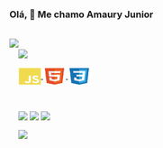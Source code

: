 ### Olá, 👋 Me chamo Amaury Junior <a href="https://github.com/atqjunior">
  
<br>
   <img height="180em" align="left" src="https://github-readme-stats.vercel.app/api/top-langs/?username=atqjunior&layout=compact&theme=slateorange&icon_color=268bd2&title_color=268bd2&custom_title=Most Used Languages"/>

<br>

   <img height="180em" align="center" src="https://github-readme-stats.vercel.app/api?username=atqjunior&include_all_commits=true&count_private=true&show_icons=true&theme=slateorange&icon_color=268bd2&title_color=268bd2&custom_title=Amaury Junior GitHub Stats"/>


<div style="display: inline_block"><br>
  <img align="center" alt="atqjunior-Js" height="30" width="40" src="https://raw.githubusercontent.com/devicons/devicon/master/icons/javascript/javascript-plain.svg">
  <img align="center" alt="atqjunior-HTML" height="30" width="40" src="https://raw.githubusercontent.com/devicons/devicon/master/icons/html5/html5-original.svg">
  <img align="center" alt="atqjunior-CSS" height="30" width="40" src="https://raw.githubusercontent.com/devicons/devicon/master/icons/css3/css3-original.svg">
</div>

##

<div style="display: inline_block"><br>
<a href = "mailto: amaury.tqj@gmail.com"><img src="https://img.shields.io/badge/-Gmail-%23EA4335?style=for-the-badge&logo=gmail&logoColor=white" target="_blank"></a>
<a href="https://www.linkedin.com/in/atqjunior" target="_blank"><img src="https://img.shields.io/badge/-LinkedIn-%230077B5?style=for-the-badge&logo=linkedin&logoColor=white" target="_blank"></a>
<a href="https://instagram.com/atqjunior" target="_blank"><img src="https://img.shields.io/badge/-Instagram-%23E4405F?style=for-the-badge&logo=instagram&logoColor=white" target="_blank"></a>
</div>

<p><img src="https://komarev.com/ghpvc/?username=atqjunior&label=PROFILE+VIEWS"/></p>


<!--
**atqjunior/atqjunior** is a ✨ _special_ ✨ repository because its `README.md` (this file) appears on your GitHub profile.

Here are some ideas to get you started:

- 🔭 I’m currently working on ...
- 🌱 I’m currently learning ...
- 👯 I’m looking to collaborate on ...
- 🤔 I’m looking for help with ...
- 💬 Ask me about ...
- 📫 How to reach me: ...
- 😄 Pronouns: ...
- ⚡ Fun fact: ...
-->
